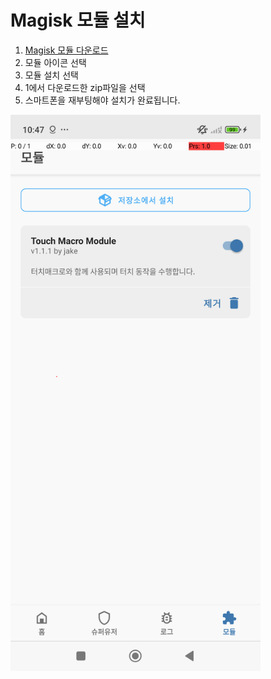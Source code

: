# Magisk 모듈 설치

1. [Magisk 모듈 다운로드](assets/TouchMacro_MagiskModule.zip)
2. 모듈 아이콘 선택
3. 모듈 설치 선택
4. 1에서 다운로드한 zip파일을 선택
5. 스마트폰을 재부팅해야 설치가 완료됩니다.

<img src="assets/magisk_module.png" alt="Magisk 모듈 설치" width="400"/>



